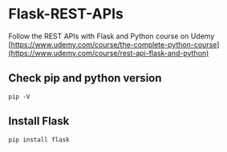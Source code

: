 # Flask-REST-APIs
Follow the REST APIs with Flask and Python course on Udemy [https://www.udemy.com/course/the-complete-python-course](https://www.udemy.com/course/rest-api-flask-and-python)

## Check pip and python version
`pip -V`

## Install Flask
`pip install flask`

